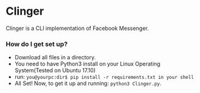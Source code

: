 # Clinger #

Clinger is a CLI implementation of Facebook Messenger.

### How do I get set up? ###

* Download all files in a directory. 
* You need to have Python3 install on your Linux Operating System(Tested on Ubuntu 17.10)
* run: ``you@yourpc:dir$ pip install -r requirements.txt in your shell``
* All Set! Now, to get it up and running: ``python3 Clinger.py``.